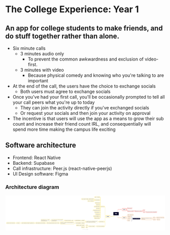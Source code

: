 # The College Experience: Year 1

## An app for college students to make friends, and do stuff together rather than alone.

- Six minute calls
  - 3 minutes audio only
    - To prevent the common awkwardness and exclusion of video-first.
  - 3 minutes with video
    - Because physical comedy and knowing who you're talking to are important
- At the end of the call, the users have the choice to exchange socials
  - Both users must agree to exchange socials
- Once you've had your first call, you'll be occasionally prompted to tell all your call peers what you're up to today
  - They can join the activity directly if you've exchanged socials
  - Or request your socials and then join your activity on approval
- The incentive is that users will use the app as a means to grow their sub count and increase their friend count IRL, and consequentially will spend more time making the campus life exciting

## Software architecture

- Frontend: React Native
- Backend: Supabase
- Call infrastructure: Peer.js (react-native-peerjs)
- UI Design software: Figma

### Architecture diagram

![Xmind Diagram](Sixe.png)
